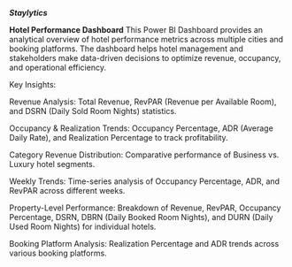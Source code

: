 ***Staylytics***

**Hotel Performance Dashboard**
This Power BI Dashboard provides an analytical overview of hotel performance metrics across multiple cities and booking platforms. The dashboard helps hotel management and stakeholders make data-driven decisions to optimize revenue, occupancy, and operational efficiency.

Key Insights:

Revenue Analysis: Total Revenue, RevPAR (Revenue per Available Room), and DSRN (Daily Sold Room Nights) statistics.

Occupancy & Realization Trends: Occupancy Percentage, ADR (Average Daily Rate), and Realization Percentage to track profitability.

Category Revenue Distribution: Comparative performance of Business vs. Luxury hotel segments.

Weekly Trends: Time-series analysis of Occupancy Percentage, ADR, and RevPAR across different weeks.

Property-Level Performance: Breakdown of Revenue, RevPAR, Occupancy Percentage, DSRN, DBRN (Daily Booked Room Nights), and DURN (Daily Used Room Nights) for individual hotels.

Booking Platform Analysis: Realization Percentage and ADR trends across various booking platforms.
